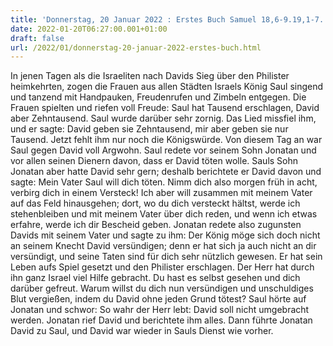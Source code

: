 ```yaml
---
title: 'Donnerstag, 20 Januar 2022 : Erstes Buch Samuel 18,6-9.19,1-7.'
date: 2022-01-20T06:27:00.001+01:00
draft: false
url: /2022/01/donnerstag-20-januar-2022-erstes-buch.html
---
```


In jenen Tagen als die Israeliten nach Davids Sieg über den Philister heimkehrten, zogen die Frauen aus allen Städten Israels König Saul singend und tanzend mit Handpauken, Freudenrufen und Zimbeln entgegen. Die Frauen spielten und riefen voll Freude: Saul hat Tausend erschlagen, David aber Zehntausend. Saul wurde darüber sehr zornig. Das Lied missfiel ihm, und er sagte: David geben sie Zehntausend, mir aber geben sie nur Tausend. Jetzt fehlt ihm nur noch die Königswürde. Von diesem Tag an war Saul gegen David voll Argwohn. Saul redete vor seinem Sohn Jonatan und vor allen seinen Dienern davon, dass er David töten wolle. Sauls Sohn Jonatan aber hatte David sehr gern; deshalb berichtete er David davon und sagte: Mein Vater Saul will dich töten. Nimm dich also morgen früh in acht, verbirg dich in einem Versteck! Ich aber will zusammen mit meinem Vater auf das Feld hinausgehen; dort, wo du dich versteckt hältst, werde ich stehenbleiben und mit meinem Vater über dich reden, und wenn ich etwas erfahre, werde ich dir Bescheid geben. Jonatan redete also zugunsten Davids mit seinem Vater und sagte zu ihm: Der König möge sich doch nicht an seinem Knecht David versündigen; denn er hat sich ja auch nicht an dir versündigt, und seine Taten sind für dich sehr nützlich gewesen. Er hat sein Leben aufs Spiel gesetzt und den Philister erschlagen. Der Herr hat durch ihn ganz Israel viel Hilfe gebracht. Du hast es selbst gesehen und dich darüber gefreut. Warum willst du dich nun versündigen und unschuldiges Blut vergießen, indem du David ohne jeden Grund tötest? Saul hörte auf Jonatan und schwor: So wahr der Herr lebt: David soll nicht umgebracht werden. Jonatan rief David und berichtete ihm alles. Dann führte Jonatan David zu Saul, und David war wieder in Sauls Dienst wie vorher.